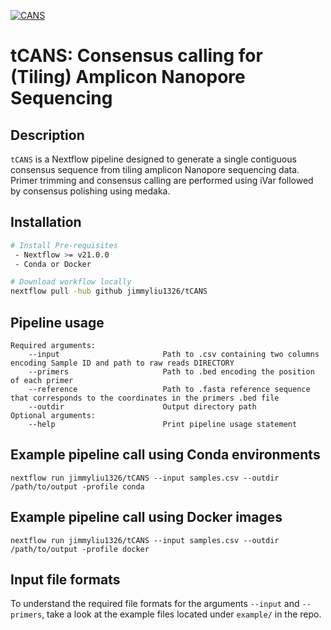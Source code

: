 [![CANS](https://circleci.com/gh/jimmyliu1326/tCANS.svg?style=svg)](https://app.circleci.com/pipelines/github/jimmyliu1326/tCANS)
# tCANS: Consensus calling for (Tiling) Amplicon Nanopore Sequencing

## Description
`tCANS` is a Nextflow pipeline designed to generate a single contiguous consensus sequence from tiling amplicon Nanopore sequencing data. Primer trimming and consensus calling are performed using iVar followed by consensus polishing using medaka.

## Installation
```bash
# Install Pre-requisites
 - Nextflow >= v21.0.0
 - Conda or Docker

# Download workflow locally
nextflow pull -hub github jimmyliu1326/tCANS
```

## Pipeline usage
```
Required arguments:
    --input                       Path to .csv containing two columns encoding Sample ID and path to raw reads DIRECTORY
    --primers                     Path to .bed encoding the position of each primer
    --reference                   Path to .fasta reference sequence that corresponds to the coordinates in the primers .bed file
    --outdir                      Output directory path
Optional arguments:
    --help                        Print pipeline usage statement
```

## Example pipeline call using Conda environments
```
nextflow run jimmyliu1326/tCANS --input samples.csv --outdir /path/to/output -profile conda
```

## Example pipeline call using Docker images
```
nextflow run jimmyliu1326/tCANS --input samples.csv --outdir /path/to/output -profile docker
```

## Input file formats
To understand the required file formats for the arguments `--input` and `--primers`, take a look at the example files located under `example/` in the repo.